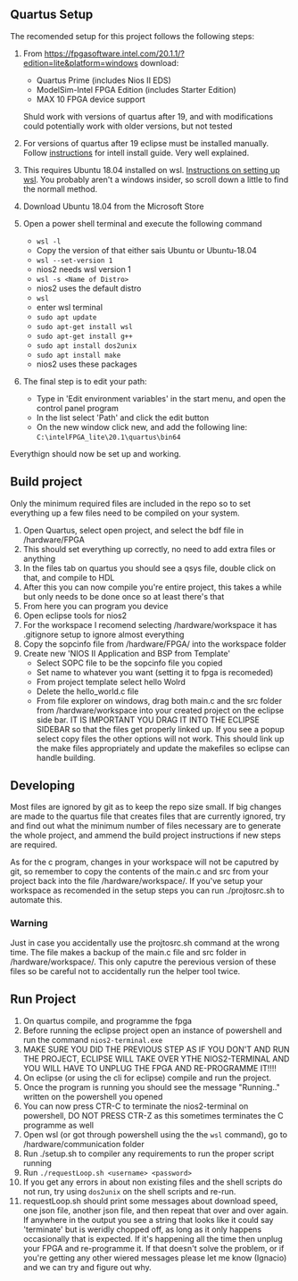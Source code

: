 ## Quartus Setup

The recomended setup for this project follows the following steps:

1. From https://fpgasoftware.intel.com/20.1.1/?edition=lite&platform=windows download:
    - Quartus Prime (includes Nios II EDS)
    - ModelSim-Intel FPGA Edition (includes Starter Edition)
    - MAX 10 FPGA device support

    Shuld work with versions of quartus after 19, and with modifications could potentially work with older versions, but not tested
2. For versions of quartus after 19 eclipse must be installed manually. Follow [instructions](https://www.intel.com/content/altera-www/global/en_us/index/support/support-resources/knowledge-base/tools/2019/why-does-the-nios--ii-not-installed-after-full-installation-of-t.html) for intell install guide. Very well explained.
3. This requires Ubuntu 18.04 installed on wsl. [Instructions on setting up wsl](https://docs.microsoft.com/en-us/windows/wsl/install-win10). You probably aren't a windows insider, so scroll down a little to find the normall method.
4. Download Ubuntu 18.04 from the Microsoft Store
5. Open a power shell terminal and execute the following command
    - ``` wsl -l ```
    - Copy the version of that either sais Ubuntu or Ubuntu-18.04
    - ``` wsl --set-version 1 ```
    - nios2 needs wsl version 1
    - ``` wsl -s <Name of Distro> ```
    - nios2 uses the default distro
    - ``` wsl ```
    - enter wsl terminal
    - ``` sudo apt update ```
    - ``` sudo apt-get install wsl ```
    - ``` sudo apt-get install g++ ```
    - ``` sudo apt install dos2unix ```
    - ``` sudo apt install make ```
    - nios2 uses these packages
6. The final step is to edit your path:
    - Type in 'Edit environment variables' in the start menu, and open the control panel program
    - In the list select 'Path' and click the edit button
    - On the new window click new, and add the following line:
        ``` C:\intelFPGA_lite\20.1\quartus\bin64 ```

Everythign should now be set up and working.

## Build project

Only the minimum required files are included in the repo so to set everything up a few files need to be compiled on your system.

1. Open Quartus, select open project, and select the bdf file in /hardware/FPGA
2. This should set everything up correctly, no need to add extra files or anything
2. In the files tab on quartus you should see a qsys file, double click on that, and compile to HDL
3. After this you can now compile you're entire project, this takes a while but only needs to be done once so at least there's that
4. From here you can program you device
4. Open eclipse tools for nios2
5. For the workspace I recomend selecting /hardware/workspace it has .gitignore setup to ignore almost everything
6. Copy the sopcinfo file from /hardware/FPGA/ into the workspace folder
7. Create new 'NIOS II Application and BSP from Template'
    - Select SOPC file to be the sopcinfo file you copied
    - Set name to whatever you want (setting it to fpga is recomeded)
    - From project template select hello Wolrd
    - Delete the hello_world.c file
    - From file explorer on windows, drag both main.c and the src folder from /hardware/workspace into your created project on the eclipse side bar. IT IS IMPORTANT YOU DRAG IT INTO THE ECLIPSE SIDEBAR so that the files get properly linked up. If you see a popup select copy files the other options will not work. This should link up the make files appropriately and update the makefiles so eclipse can handle building.

## Developing

Most files are ignored by git as to keep the repo size small. If big changes are made to the quartus file that creates files that are currently ignored, try and find out what the minimum number of files necessary are to generate the whole project, and ammend the build project instructions if new steps are required.

As for the c program, changes in your workspace will not be caputred by git, so remember to copy the contents of the main.c and src from your project back into the file /hardware/workspace/. If you've setup your workspace as recomended in the setup steps you can run ./projtosrc.sh to automate this.
### Warning

Just in case you accidentally use the projtosrc.sh command at the wrong time. The file makes a backup of the main.c file and src folder in /hardware/workspace/. This only caputre the perevious version of these files so be careful not to accidentally run the helper tool twice.

## Run Project

1. On quartus compile, and programme the fpga
2. Before running the eclipse project open an instance of powershell and run the command ```nios2-terminal.exe```
2. MAKE SURE YOU DID THE PREVIOUS STEP AS IF YOU DON'T AND RUN THE PROJECT, ECLIPSE WILL TAKE OVER YTHE NIOS2-TERMINAL AND YOU WILL HAVE TO UNPLUG THE FPGA AND RE-PROGRAMME IT!!!!
2. On eclipse (or using the cli for eclipse) compile and run the project.
2. Once the program is running you should see the message "Running.." written on the powershell you opened
3. You can now press CTR-C to terminate the nios2-terminal on powershell, DO NOT PRESS CTR-Z as this sometimes terminates the C programme as well
3. Open wsl (or got through powershell using the the ```wsl``` command), go to /hardware/communication folder
4. Run ./setup.sh to compiler any requirements to run the proper script running
5. Run ```./requestLoop.sh <username> <password>```
6. If you get any errors in about non existing files and the shell scripts do not run, try using ```dos2unix``` on the shell scripts and re-run.
7. requestLoop.sh should print some messages about download speed, one json file, another json file, and then repeat that over and over again. If anywhere in the output you see a string that looks like it could say 'terminate' but is weridly chopped off, as long as it only happens occasionally that is expected. If it's happening all the time then unplug your FPGA and re-programme it. If that doesn't solve the problem, or if you're getting any other wiered messages please let me know (Ignacio) and we can try and figure out why.
